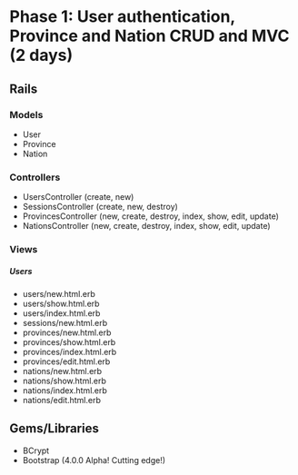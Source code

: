 # Phase 1: User authentication, Province and Nation CRUD and MVC (2 days)

## Rails
### Models
* User
* Province
* Nation

### Controllers
* UsersController (create, new)
* SessionsController (create, new, destroy)
* ProvincesController (new, create, destroy, index, show, edit, update)
* NationsController (new, create, destroy, index, show, edit, update)

### Views
##### Users
* users/new.html.erb
* users/show.html.erb
* users/index.html.erb
* sessions/new.html.erb
* provinces/new.html.erb
* provinces/show.html.erb
* provinces/index.html.erb
* provinces/edit.html.erb
* nations/new.html.erb
* nations/show.html.erb
* nations/index.html.erb
* nations/edit.html.erb

## Gems/Libraries
* BCrypt
* Bootstrap (4.0.0 Alpha!  Cutting edge!)
